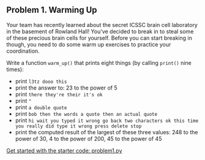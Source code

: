 ## Problem 1. Warming Up

Your team has recently learned about the secret ICSSC brain cell laboratory in the 
basement of Rowland Hall! You've decided to break in to steal some of these 
precious brain cells for yourself. Before you can start breaking in though, 
you need to do some warm up exercises to practice your coordination.

Write a function `warm_up()` that prints eight things (by calling `print()` nine times):

- print `l3tz dooo this`
- print the answer to: 23 to the power of 5
- print `there they're their it's ok`
- print `"`
- print `a double quote`
- print `bob then the words a quote then an actual quote`
- print `hi wait you typed it wrong go back two characters ok this time you really did type it wrong press delete stop`
- print the computed result of the largest of these three values: 248 to the power of 30, 4 to the power of 200, 45 to the power of 45

[Get started with the starter code: problem1.py](problem1.py)
